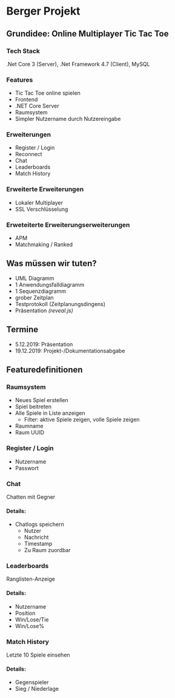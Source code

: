 # Berger Projekt

## Grundidee: Online Multiplayer Tic Tac Toe

### Tech Stack

.Net Core 3 (Server), .Net Framework 4.7 (Client), MySQL

### Features

- Tic Tac Toe online spielen
- Frontend
- .NET Core Server
- Raumsystem 
- Simpler Nutzername durch Nutzereingabe

### Erweiterungen

- Register / Login 
- Reconnect
- Chat
- Leaderboards
- Match History

### Erweiterte Erweiterungen

- Lokaler Multiplayer
- SSL Verschlüsselung

### Erweteiterte Erweiterungserweiterungen

- APM
- Matchmaking / Ranked

## Was müssen wir tuten?

- UML Diagramm
- 1 Anwendungsfalldiagramm
- 1 Sequenzdiagramm
- grober Zeitplan
- Testprotokoll (Zeitplanungsdingens)
- Präsentation _(reveal.js)_

## Termine

- 5.12.2019: Präsentation
- 19.12.2019: Projekt-/Dokumentationsabgabe

## Featuredefinitionen

### Raumsystem

- Neues Spiel erstellen
- Spiel beitreten
- Alle Spiele in Liste anzeigen
    - Filter: aktive Spiele zeigen, volle Spiele zeigen
- Raumname
- Raum UUID

### Register / Login

- Nutzername
- Passwort

### Chat

Chatten mit Gegner

#### Details:

- Chatlogs speichern
    - Nutzer
    - Nachricht
    - Timestamp
    - Zu Raum zuordbar

### Leaderboards

Ranglisten-Anzeige

#### Details:

- Nutzername
- Position
- Win/Lose/Tie
- Win/Lose%

### Match History

Letzte 10 Spiele einsehen

#### Details:

- Gegenspieler
- Sieg / Niederlage
